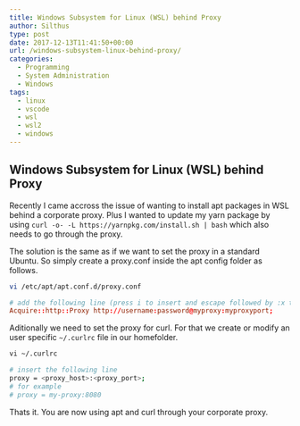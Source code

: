 ```yaml
---
title: Windows Subsystem for Linux (WSL) behind Proxy
author: Silthus
type: post
date: 2017-12-13T11:41:50+00:00
url: /windows-subsystem-linux-behind-proxy/
categories:
  - Programming
  - System Administration
  - Windows
tags:
  - linux
  - vscode
  - wsl
  - wsl2
  - windows
---
```

## Windows Subsystem for Linux (WSL) behind Proxy

Recently I came accross the issue of wanting to install apt packages in WSL behind a corporate proxy. Plus I wanted to update my yarn package by using `curl -o- -L https://yarnpkg.com/install.sh | bash` which also needs to go through the proxy.

The solution is the same as if we want to set the proxy in a standard Ubuntu. So simply create a proxy.conf inside the apt config folder as follows.

```bash
vi /etc/apt/apt.conf.d/proxy.conf
```

```conf
# add the following line (press i to insert and escape followed by :x to save)
Acquire::http::Proxy http://username:password@myproxy:myproxyport;
```

Aditionally we need to set the proxy for curl. For that we create or modify an user specific `~/.curlrc` file in our homefolder.

```bash
vi ~/.curlrc
```

```bash
# insert the following line
proxy = <proxy_host>:<proxy_port>;
# for example
# proxy = my-proxy:8080
```

Thats it. You are now using apt and curl through your corporate proxy.
